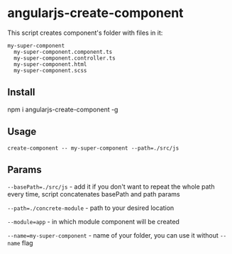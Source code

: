 # angularjs-create-component

This script creates component's folder with files in it:

```
my-super-component
  my-super-component.component.ts
  my-super-component.controller.ts
  my-super-component.html
  my-super-component.scss
```

## Install

npm i angularjs-create-component -g

## Usage

`create-component -- my-super-component --path=./src/js`

## Params

`--basePath=./src/js` - add it if you don't want to repeat the whole path every time, script concatenates basePath and path params

`--path=./concrete-module` - path to your desired location

`--module=app` - in which module component will be created

`--name=my-super-component` - name of your folder, you can use it without `--name` flag
